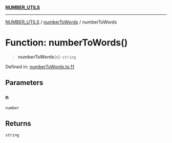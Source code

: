 [**NUMBER_UTILS**](../../README.md)

***

[NUMBER_UTILS](../../README.md) / [numberToWords](../README.md) / numberToWords

# Function: numberToWords()

> **numberToWords**(`n`): `string`

Defined in: [numberToWords.ts:11](https://github.com/dailker/everyutil/blob/9ec04d41a381dab61073bf86e9abc70eaf55066d/src/number/numberToWords.ts#L11)

## Parameters

### n

`number`

## Returns

`string`
